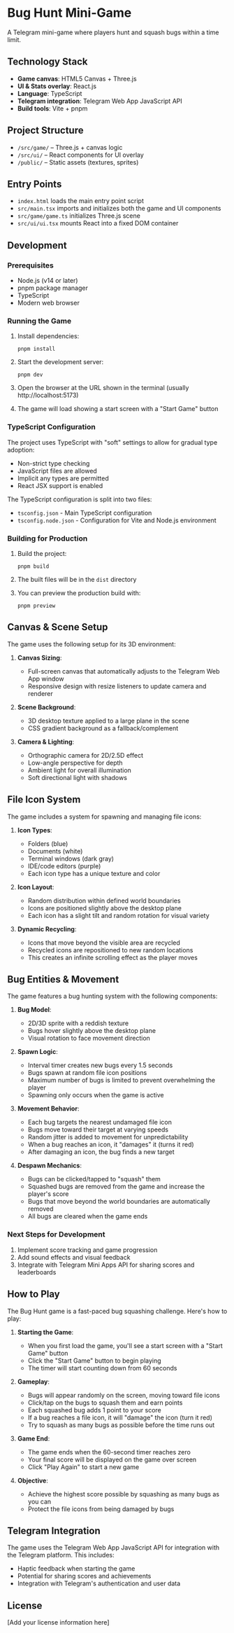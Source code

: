 # Bug Hunt Mini-Game

A Telegram mini-game where players hunt and squash bugs within a time limit.

## Technology Stack

- **Game canvas**: HTML5 Canvas + Three.js
- **UI & Stats overlay**: React.js
- **Language**: TypeScript
- **Telegram integration**: Telegram Web App JavaScript API
- **Build tools**: Vite + pnpm

## Project Structure

- `/src/game/` – Three.js + canvas logic
- `/src/ui/` – React components for UI overlay
- `/public/` – Static assets (textures, sprites)

## Entry Points

- `index.html` loads the main entry point script
- `src/main.tsx` imports and initializes both the game and UI components
- `src/game/game.ts` initializes Three.js scene
- `src/ui/ui.tsx` mounts React into a fixed DOM container

## Development

### Prerequisites

- Node.js (v14 or later)
- pnpm package manager
- TypeScript
- Modern web browser

### Running the Game

1. Install dependencies:
   ```
   pnpm install
   ```

2. Start the development server:
   ```
   pnpm dev
   ```

3. Open the browser at the URL shown in the terminal (usually http://localhost:5173)
4. The game will load showing a start screen with a "Start Game" button

### TypeScript Configuration

The project uses TypeScript with "soft" settings to allow for gradual type adoption:

- Non-strict type checking
- JavaScript files are allowed
- Implicit any types are permitted
- React JSX support is enabled

The TypeScript configuration is split into two files:
- `tsconfig.json` - Main TypeScript configuration
- `tsconfig.node.json` - Configuration for Vite and Node.js environment

### Building for Production

1. Build the project:
   ```
   pnpm build
   ```

2. The built files will be in the `dist` directory
3. You can preview the production build with:
   ```
   pnpm preview
   ```

## Canvas & Scene Setup

The game uses the following setup for its 3D environment:

1. **Canvas Sizing**:
   - Full-screen canvas that automatically adjusts to the Telegram Web App window
   - Responsive design with resize listeners to update camera and renderer

2. **Scene Background**:
   - 3D desktop texture applied to a large plane in the scene
   - CSS gradient background as a fallback/complement

3. **Camera & Lighting**:
   - Orthographic camera for 2D/2.5D effect
   - Low-angle perspective for depth
   - Ambient light for overall illumination
   - Soft directional light with shadows

## File Icon System

The game includes a system for spawning and managing file icons:

1. **Icon Types**:
   - Folders (blue)
   - Documents (white)
   - Terminal windows (dark gray)
   - IDE/code editors (purple)
   - Each icon type has a unique texture and color

2. **Icon Layout**:
   - Random distribution within defined world boundaries
   - Icons are positioned slightly above the desktop plane
   - Each icon has a slight tilt and random rotation for visual variety

3. **Dynamic Recycling**:
   - Icons that move beyond the visible area are recycled
   - Recycled icons are repositioned to new random locations
   - This creates an infinite scrolling effect as the player moves

## Bug Entities & Movement

The game features a bug hunting system with the following components:

1. **Bug Model**:
   - 2D/3D sprite with a reddish texture
   - Bugs hover slightly above the desktop plane
   - Visual rotation to face movement direction

2. **Spawn Logic**:
   - Interval timer creates new bugs every 1.5 seconds
   - Bugs spawn at random file icon positions
   - Maximum number of bugs is limited to prevent overwhelming the player
   - Spawning only occurs when the game is active

3. **Movement Behavior**:
   - Each bug targets the nearest undamaged file icon
   - Bugs move toward their target at varying speeds
   - Random jitter is added to movement for unpredictability
   - When a bug reaches an icon, it "damages" it (turns it red)
   - After damaging an icon, the bug finds a new target

4. **Despawn Mechanics**:
   - Bugs can be clicked/tapped to "squash" them
   - Squashed bugs are removed from the game and increase the player's score
   - Bugs that move beyond the world boundaries are automatically removed
   - All bugs are cleared when the game ends

### Next Steps for Development

1. Implement score tracking and game progression
2. Add sound effects and visual feedback
3. Integrate with Telegram Mini Apps API for sharing scores and leaderboards

## How to Play

The Bug Hunt game is a fast-paced bug squashing challenge. Here's how to play:

1. **Starting the Game**:
   - When you first load the game, you'll see a start screen with a "Start Game" button
   - Click the "Start Game" button to begin playing
   - The timer will start counting down from 60 seconds

2. **Gameplay**:
   - Bugs will appear randomly on the screen, moving toward file icons
   - Click/tap on the bugs to squash them and earn points
   - Each squashed bug adds 1 point to your score
   - If a bug reaches a file icon, it will "damage" the icon (turn it red)
   - Try to squash as many bugs as possible before the time runs out

3. **Game End**:
   - The game ends when the 60-second timer reaches zero
   - Your final score will be displayed on the game over screen
   - Click "Play Again" to start a new game

4. **Objective**:
   - Achieve the highest score possible by squashing as many bugs as you can
   - Protect the file icons from being damaged by bugs

## Telegram Integration

The game uses the Telegram Web App JavaScript API for integration with the Telegram platform. This includes:

- Haptic feedback when starting the game
- Potential for sharing scores and achievements
- Integration with Telegram's authentication and user data

## License

[Add your license information here]

